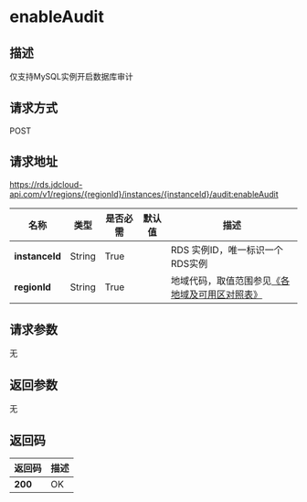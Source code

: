 # enableAudit


## 描述
仅支持MySQL实例开启数据库审计

## 请求方式
POST

## 请求地址
https://rds.jdcloud-api.com/v1/regions/{regionId}/instances/{instanceId}/audit:enableAudit

|名称|类型|是否必需|默认值|描述|
|---|---|---|---|---|
|**instanceId**|String|True| |RDS 实例ID，唯一标识一个RDS实例|
|**regionId**|String|True| |地域代码，取值范围参见[《各地域及可用区对照表》](../Enum-Definitions/Regions-AZ.md)|

## 请求参数
无


## 返回参数
无


## 返回码
|返回码|描述|
|---|---|
|**200**|OK|
